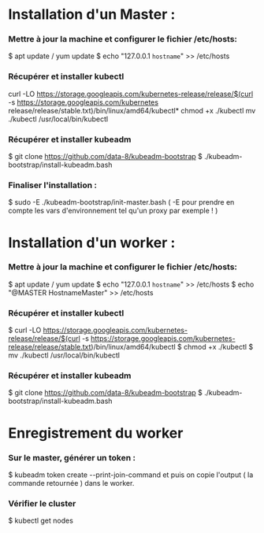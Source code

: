 # Installation d'un Master :
### Mettre à jour la machine et configurer le fichier /etc/hosts: 
$ apt update / yum update
$ echo "127.0.0.1 `hostname`" >> /etc/hosts

### Récupérer et installer kubectl

curl -LO https://storage.googleapis.com/kubernetes-release/release/$(curl -s https://storage.googleapis.com/kubernetes release/release/stable.txt)/bin/linux/amd64/kubectl*
chmod +x ./kubectl
mv ./kubectl /usr/local/bin/kubectl

### Récupérer et installer kubeadm
$ git clone https://github.com/data-8/kubeadm-bootstrap
$ ./kubeadm-bootstrap/install-kubeadm.bash

### Finaliser l'installation :
$ sudo -E ./kubeadm-bootstrap/init-master.bash    ( -E pour prendre en compte les vars d'environnement tel qu'un proxy par exemple ! )

# Installation d'un worker :
### Mettre à jour la machine et configurer le fichier /etc/hosts: 
$ apt update / yum update
$ echo "127.0.0.1 `hostname`" >> /etc/hosts
$ echo "@MASTER HostnameMaster" >>  /etc/hosts

### Récupérer et installer kubectl
$ curl -LO https://storage.googleapis.com/kubernetes-release/release/$(curl -s https://storage.googleapis.com/kubernetes-release/release/stable.txt)/bin/linux/amd64/kubectl
$ chmod +x ./kubectl
$ mv ./kubectl /usr/local/bin/kubectl

### Récupérer et installer kubeadm
$ git clone https://github.com/data-8/kubeadm-bootstrap
$ ./kubeadm-bootstrap/install-kubeadm.bash

# Enregistrement du worker
### Sur le master, générer un token :
$ kubeadm token create --print-join-command
et puis on copie l'output ( la commande retournée ) dans le worker.

### Vérifier le cluster
$ kubectl get nodes
